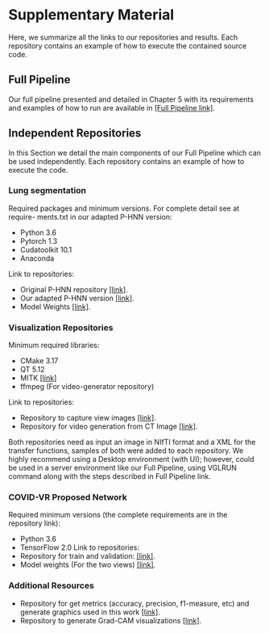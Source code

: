 # Supplementary Material

Here, we summarize all the links to our repositories and results. Each repository contains an example of how to execute the contained source code.

## Full Pipeline
Our full pipeline presented and detailed in Chapter 5 with its requirements and examples of how to run are available in [[Full Pipeline link]](https://github.com/covid-vr/covid-vr-docker).

## Independent Repositories
In this Section we detail the main components of our Full Pipeline which can be used independently. Each repository contains an example of how to execute the code.

### Lung segmentation
Required packages and minimum versions. For complete detail see at require-
ments.txt in our adapted P-HNN version:
- Python 3.6
- Pytorch 1.3
- Cudatoolkit 10.1
- Anaconda

Link to repositories:
- Original P-HNN repository [[link]](https://adampharrison.gitlab.io/p-hnn/).
- Our adapted P-HNN version [[link]](https://github.com/covid-vr/p-hnn-lung-segmentation).
- Model Weights [[link]](https://drive.google.com/file/d/1l6yLFScULNw-oVoark0KZ-wnDFX8zwrN/view?usp=sharing).

### Visualization Repositories
Minimum required libraries:
- CMake 3.17
- QT 5.12
- MITK [[link]](https://github.com/MITK/MITK)
- ffmpeg (For video-generator repository)

Link to repositories:
- Repository to capture view images [[link]](https://github.com/covid-vr/camera-shots-generator).
- Repository for video generation from CT Image [[link]](https://github.com/covid-vr/video-generator).

Both repositories need as input an image in NIfTI format and a XML for the transfer functions, samples of both were added to each repository. We highly recommend using a Desktop environment (with UI); however, could be used in a server environment like our Full Pipeline, using VGLRUN command along with the steps described in Full Pipeline link.

### COVID-VR Proposed Network
Required minimum versions (the complete requirements are in the repository link):
- Python 3.6
- TensorFlow 2.0
Link to repositories:
- Repository for train and validation: [[link]](https://github.com/covid-vr/covid-vr-network).
- Model weights (For the two views) [[link]](https://drive.google.com/drive/folders/1OXTliIhm7yGuBDIL7qZhQrjCoaxmGx0l).

### Additional Resources
- Repository for get metrics (accuracy, precision, f1-measure, etc) and generate graphics used in this work [[link]](https://github.com/covid-vr/model-evaluation-metrics).
- Repository to generate Grad-CAM visualizations [[link]](https://github.com/covid-vr/covid-vr-grad-cam).

